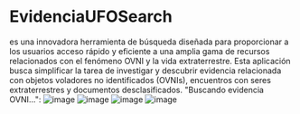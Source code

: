 # EvidenciaUFOSearch
 es una innovadora herramienta de búsqueda diseñada para proporcionar a los usuarios acceso rápido y eficiente a una amplia gama de recursos relacionados con el fenómeno OVNI y la vida extraterrestre. Esta aplicación busca simplificar la tarea de investigar y descubrir evidencia relacionada con objetos voladores no identificados (OVNIs), encuentros con seres extraterrestres y documentos desclasificados.
"Buscando evidencia OVNI...": 
![image](https://github.com/Fr13nds07860376/EvidenciaUFOSearch/assets/119647325/19f06be0-4689-4f85-8165-08f5e3f49534)
![image](https://github.com/Fr13nds07860376/EvidenciaUFOSearch/assets/119647325/71f64687-889e-41b9-a02f-3eb330765597)
![image](https://github.com/Fr13nds07860376/EvidenciaUFOSearch/assets/119647325/d8153cd6-cc0f-457e-8ec3-571c84663290)
![image](https://github.com/Fr13nds07860376/EvidenciaUFOSearch/assets/119647325/744c7ea8-3b47-4333-a81e-f403ef9a35be)
